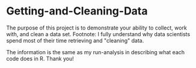 # Getting-and-Cleaning-Data
The purpose of this project is to demonstrate your ability to collect, work with, and clean a data set.
Footnote: I fully understand why data scientists spend most of their time retrieving and "cleaning" data. 

The information is the same as my run-analysis in describing what each code does in R.
Thank you!
